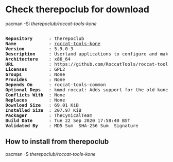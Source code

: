 # Check therepoclub for download

        
pacman -Si *therepoclub/roccat-tools-kone*

<div class="highlight"><pre class="highlight"><text>
<b>Repository</b>      : therepoclub
<b>Name</b>            : <a href='../../x86_64/roccat-tools-kone-5.9.0-3-x86_64.pkg.tar.zst'>roccat-tools-kone</a>
<b>Version</b>         : 5.9.0-3
<b>Description</b>     : Userland applications to configure and make extended use of ROCCAT Kone devices
<b>Architecture</b>    : x86_64
<b>URL</b>             : https://github.com/RoccatTools/roccat-tools
<b>Licenses</b>        : GPL2
<b>Groups</b>          : None
<b>Provides</b>        : None
<b>Depends On</b>      : roccat-tools-common
<b>Optional Deps</b>   : kmod-roccat: Adds support for the old kone device.
<b>Conflicts With</b>  : None
<b>Replaces</b>        : None
<b>Download Size</b>   : 69.01 KiB
<b>Installed Size</b>  : 207.97 KiB
<b>Packager</b>        : TheCynicalTeam <wayne6324@gmail.com>
<b>Build Date</b>      : Tue 22 Sep 2020 17:58:40 BST
<b>Validated By</b>    : MD5 Sum  SHA-256 Sum  Signature
</text></pre></div>

## How to install from therepoclub

        
pacman -S *therepoclub/roccat-tools-kone*
